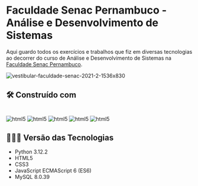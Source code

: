 # Faculdade Senac Pernambuco - Análise e Desenvolvimento de Sistemas 
Aqui guardo todos os exercícios e trabalhos que fiz em diversas tecnologias ao decorrer do curso de Análise e Desenvolvimento de Sistemas  na [Faculdade Senac Pernambuco](https://www.devmedia.com.br/).

![vestibular-faculdade-senac-2021-2-1536x830](https://github.com/user-attachments/assets/5641935c-4da5-49a4-b83a-45fddf2f6466)

## 🛠️ Construído com

<div style="display: inline-block"><br/>
  <img align="center" alt="html5" src="https://img.shields.io/badge/Python-3776AB?style=for-the-badge&logo=python&logoColor=white" /> 
  <img align="center" alt="html5" src="https://img.shields.io/badge/HTML5-E34F26?style=for-the-badge&logo=html5&logoColor=white" /> 
  <img align="center" alt="html5" src="https://img.shields.io/badge/CSS3-1572B6?style=for-the-badge&logo=css3&logoColor=white" />
  <img align="center" alt="html5" src="https://img.shields.io/badge/JavaScript-F7DF1E?style=for-the-badge&logo=javascript&logoColor=black" />
  <img align="center" alt="html5" src="https://img.shields.io/badge/MySQL-00000F?style=for-the-badge&logo=mysql&logoColor=white" />
</div><br/>

## 👨🏽‍💻 Versão das Tecnologias

* Python 3.12.2
* HTML5
* CSS3
* JavaScript ECMAScript 6 (ES6)
* MySQL 8.0.39
  
